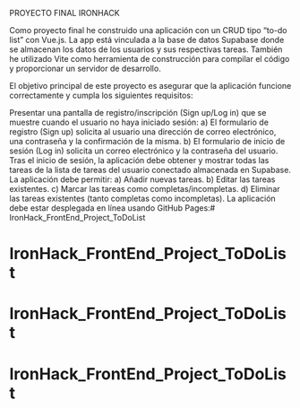 PROYECTO FINAL IRONHACK

Como proyecto final he construido una aplicación con un CRUD tipo “to-do list” con Vue.js. La app está vinculada a la base de datos Supabase donde se almacenan los datos de los usuarios y sus respectivas tareas. También he utilizado Vite como herramienta de construcción para compilar el código y proporcionar un servidor de desarrollo.

El objetivo principal de este proyecto es asegurar que la aplicación funcione correctamente y cumpla los siguientes requisitos:

Presentar una pantalla de registro/inscripción (Sign up/Log in) que se muestre cuando el usuario no haya iniciado sesión: a) El formulario de registro (Sign up) solicita al usuario una dirección de correo electrónico, una contraseña y la confirmación de la misma. b) El formulario de inicio de sesión (Log in) solicita un correo electrónico y la contraseña del usuario.
Tras el inicio de sesión, la aplicación debe obtener y mostrar todas las tareas de la lista de tareas del usuario conectado almacenada en Supabase.
La aplicación debe permitir: a) Añadir nuevas tareas. b) Editar las tareas existentes. c) Marcar las tareas como completas/incompletas. d) Eliminar las tareas existentes (tanto completas como incompletas).
La aplicación debe estar desplegada en línea usando GitHub Pages:# IronHack_FrontEnd_Project_ToDoList
# IronHack_FrontEnd_Project_ToDoList
# IronHack_FrontEnd_Project_ToDoList
# IronHack_FrontEnd_Project_ToDoList
